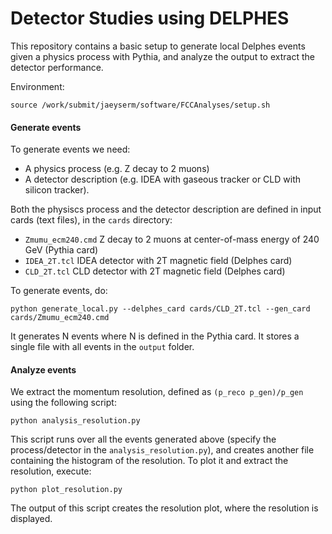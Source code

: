 # Detector Studies using DELPHES
This repository contains a basic setup to generate local Delphes events given a physics process with Pythia, and analyze the output to extract the detector performance.

Environment:

	source /work/submit/jaeyserm/software/FCCAnalyses/setup.sh


#### Generate events

To generate events we need:

- A physics process (e.g. Z decay to 2 muons)
- A detector description (e.g. IDEA with gaseous tracker or CLD with silicon tracker).

Both the physiscs process and the detector description are defined in input cards (text files), in the `cards` directory:

- `Zmumu_ecm240.cmd` Z decay to 2 muons at center-of-mass energy of 240 GeV (Pythia card)
- `IDEA_2T.tcl` IDEA detector with 2T magnetic field (Delphes card)
- `CLD_2T.tcl` CLD detector with 2T magnetic field (Delphes card)

To generate events, do:

	python generate_local.py --delphes_card cards/CLD_2T.tcl --gen_card cards/Zmumu_ecm240.cmd

It generates N events where N is defined in the Pythia card. It stores a single file with all events in the `output` folder.

#### Analyze events

We extract the momentum resolution, defined as `(p_reco p_gen)/p_gen` using the following script:

	python analysis_resolution.py

This script runs over all the events generated above (specify the process/detector in the `analysis_resolution.py`), and creates another file containing the histogram of the resolution. To plot it and extract the resolution, execute:

	python plot_resolution.py

The output of this script creates the resolution plot, where the resolution is displayed.